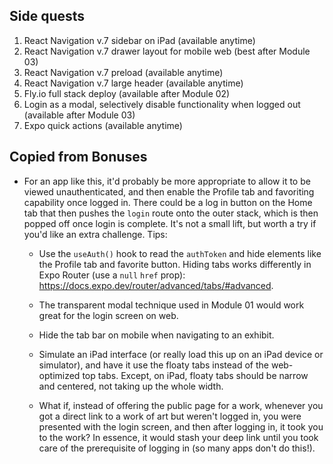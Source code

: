 
## Side quests
1. React Navigation v.7 sidebar on iPad (available anytime)
2. React Navigation v.7 drawer layout for mobile web (best after Module 03)
3. React Navigation v.7 preload (available anytime)
4. React Navigation v.7 large header (available anytime)
5. Fly.io full stack deploy (available after Module 02)
6. Login as a modal, selectively disable functionality when logged out (available after Module 03)
7. Expo quick actions (available anytime)

## Copied from Bonuses

- For an app like this, it'd probably be more appropriate to allow it to be viewed unauthenticated, and then enable the Profile tab and favoriting capability once logged in. There could be a log in button on the Home tab that then pushes the `login` route onto the outer stack, which is then popped off once login is complete. It's not a small lift, but worth a try if you'd like an extra challenge. Tips:
  - Use the `useAuth()` hook to read the `authToken` and hide elements like the Profile tab and favorite button. Hiding tabs works differently in Expo Router (use a `null` `href` prop): https://docs.expo.dev/router/advanced/tabs/#advanced.
  - The transparent modal technique used in Module 01 would work great for the login screen on web.

  - Hide the tab bar on mobile when navigating to an exhibit.

  - Simulate an iPad interface (or really load this up on an iPad device or simulator), and have it use the floaty tabs instead of the web-optimized top tabs. Except, on iPad, floaty tabs should be narrow and centered, not taking up the whole width.

  - What if, instead of offering the public page for a work, whenever you got a direct link to a work of art but weren't logged in, you were presented with the login screen, and then after logging in, it took you to the work? In essence, it would stash your deep link until you took care of the prerequisite of logging in (so many apps don't do this!).
